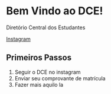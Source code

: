 

# Bem Vindo ao DCE!

Diretório Central dos Estudantes

[Instagram](https://instagram.com/dcecefetrj "Instagram")

## Primeiros Passos

1. Seguir o DCE no instagram
2. Enviar seu comprovante de matrícula
3. Fazer mais aquilo la

